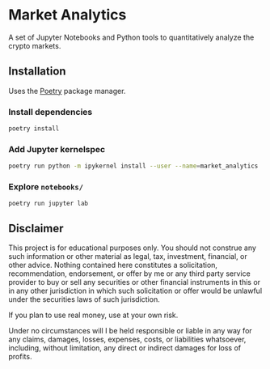 # Market Analytics

A set of Jupyter Notebooks and Python tools to quantitatively analyze the crypto markets.

## Installation

Uses the [Poetry](https://python-poetry.org) package manager.

### Install dependencies

```bash
poetry install
```

### Add Jupyter kernelspec

```bash
poetry run python -m ipykernel install --user --name=market_analytics
```

### Explore `notebooks/`

```shell
poetry run jupyter lab
```

## Disclaimer

This project is for educational purposes only. You should not construe any such information or other material as legal,
tax, investment, financial, or other advice. Nothing contained here constitutes a solicitation, recommendation,
endorsement, or offer by me or any third party service provider to buy or sell any securities or other financial
instruments in this or in any other jurisdiction in which such solicitation or offer would be unlawful under the
securities laws of such jurisdiction.

If you plan to use real money, use at your own risk.

Under no circumstances will I be held responsible or liable in any way for any claims, damages, losses, expenses, costs,
or liabilities whatsoever, including, without limitation, any direct or indirect damages for loss of profits.
